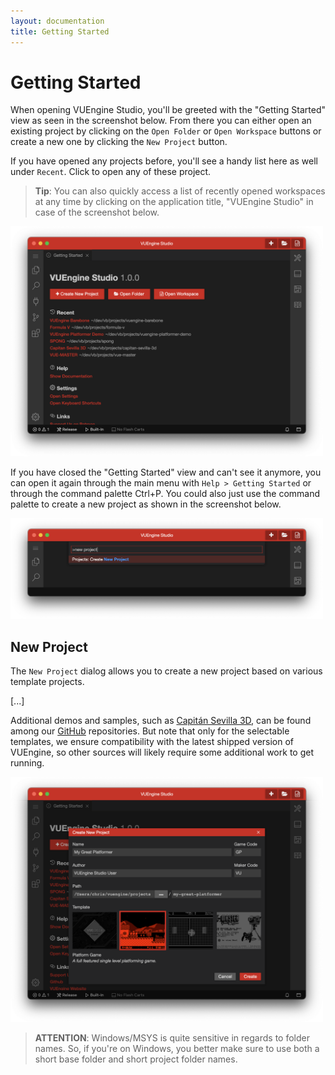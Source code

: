 ```yaml
---
layout: documentation
title: Getting Started
---
```


# Getting Started

When opening VUEngine Studio, you'll be greeted with the "Getting Started" view as seen in the screenshot below. From there you can either open an existing project by clicking on the `Open Folder` or `Open Workspace` buttons or create a new one by clicking the `New Project` button.

If you have opened any projects before, you'll see a handy list here as well under `Recent`. Click to open any of these project.

> **Tip**: You can also quickly access a list of recently opened workspaces at any time by clicking on the application title, "VUEngine Studio" in case of the screenshot below.

<a href="/documentation/images/getting-started/VUEngine-Studio-Getting-Started.png" data-toggle="lightbox" data-gallery="gallery"><img src="/documentation/images/getting-started/VUEngine-Studio-Getting-Started.png" width="500" /></a>

If you have closed the "Getting Started" view and can't see it anymore, you can open it again through the main menu with `Help > Getting Started` or through the command palette <span class="keys" data-osx="⇧⌘P">Ctrl+P</span>. You could also just use the command palette to create a new project as shown in the screenshot below.

<a href="/documentation/images/getting-started/VUEngine-Studio-Command-Palette-New-Project.png" data-toggle="lightbox" data-gallery="gallery"><img src="/documentation/images/getting-started/VUEngine-Studio-Command-Palette-New-Project.png" width="500" /></a>

## New Project

The `New Project` dialog allows you to create a new project based on various template projects.

[...]

Additional demos and samples, such as <a href="https://github.com/VUEngine/Capitan-Sevilla-3D">Capitán Sevilla 3D</a>, can be found among our <a href="https://github.com/VUEngine">GitHub</a> repositories. But note that only for the selectable templates, we ensure compatibility with the latest shipped version of VUEngine, so other sources will likely require some additional work to get running.

<a href="/documentation/images/getting-started/VUEngine-Studio-New-Project-Dialog.png" data-toggle="lightbox" data-gallery="gallery"><img src="/documentation/images/getting-started/VUEngine-Studio-New-Project-Dialog.png" width="500" /></a>

> **ATTENTION**: Windows/MSYS is quite sensitive in regards to folder names. So, if you're on Windows, you better make sure to use both a short base folder and short project folder names.
